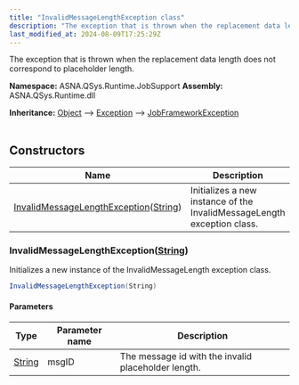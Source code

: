 ```yaml
---
title: "InvalidMessageLengthException class"
description: "The exception that is thrown when the replacement data length does not correspond to placeholder length. "
last_modified_at: 2024-08-09T17:25:29Z
---
```


The exception that is thrown when the replacement data length does not correspond to placeholder length.

**Namespace:** ASNA.QSys.Runtime.JobSupport
**Assembly:** ASNA.QSys.Runtime.dll

**Inheritance:** [Object](https://docs.microsoft.com/en-us/dotnet/api/system.object) --> [Exception](https://docs.microsoft.com/en-us/dotnet/api/system.exception) --> [JobFrameworkException](/reference/runtime/qsys-runtime-job-support/job-framework-exception.html)
<br>
<br>

## Constructors

| Name | Description |
| --- | --- |
| [InvalidMessageLengthException](#invalidmessagelengthexceptionstring)([String](https://docs.microsoft.com/en-us/dotnet/api/system.string)) | Initializes a new instance of the InvalidMessageLength exception class.

### InvalidMessageLengthException([String](https://docs.microsoft.com/en-us/dotnet/api/system.string))

Initializes a new instance of the InvalidMessageLength exception class.

```cs
InvalidMessageLengthException(String)
```

#### Parameters

| Type | Parameter name | Description
| --- | --- | ---
| [String](https://docs.microsoft.com/en-us/dotnet/api/system.string) | msgID | The message id with the invalid placeholder length.

